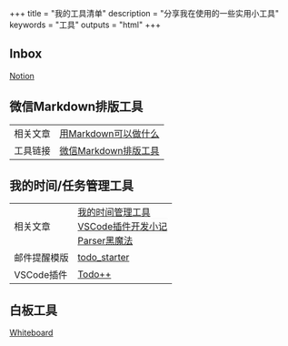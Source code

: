 +++
title = "我的工具清单"
description = "分享我在使用的一些实用小工具"
keywords = "工具"
outputs = "html"
+++

## Inbox

[Notion](https://www.notion.so/mdw/Inbox-1fb2a7e9d72747a4ba7aea5cb4541f3f)

## 微信Markdown排版工具

| | |
| -- | -- |
| 相关文章 | [用Markdown可以做什么](/dev/what-markdown-can-do) |
| 工具链接 | [微信Markdown排版工具](https://wechat.bmpi.dev) |

## 我的时间/任务管理工具

| | |
| -- | -- |
| 相关文章 | [我的时间管理工具](/self/gtd-tools-i-used/)<div style="text-align:left;border-top-style:dotted;border-top-color:#eee;border-top-width:1px;">[VSCode插件开发小记](/dev/vscode-plugin-development-notes/)<div style="text-align:left;border-top-style:dotted;border-top-color:#eee;border-top-width:1px;">[Parser黑魔法](/dev/parser_black_magic/) |
| 邮件提醒模版 | [todo_starter](https://github.com/bmpi-dev/todo_starter) |
| VSCode插件 | [Todo++](https://marketplace.visualstudio.com/items?itemName=mdw.vscode-todo-plus-plus) |

## 白板工具

[Whiteboard](https://wb.bmpi.dev)